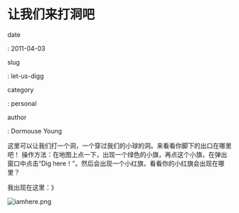 让我们来打洞吧
==============

date

:   2011-04-03

slug

:   let-us-digg

category

:   personal

author

:   Dormouse Young

这里可以让我们打一个洞，一个穿过我们的小球的洞。来看看你脚下的出口在哪里吧！
操作方法：在地图上点一下，出现一个绿色的小旗，再点这个小旗，在弹出窗口中点击“Dig
here！”。然后会出现一个小红旗，看看你的小红旗会出现在哪里？

我出现在这里：》

![iamhere.png](images/iamhere.png)
